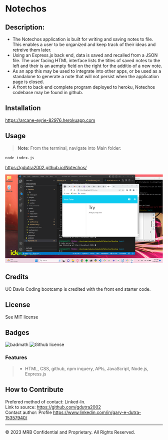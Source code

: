 # Notechos

## Description:  
* The Notechos application is built for writing and saving notes to file. This enables a user to be organized and keep track of their ideas and retreive them later.
* Using an Express.js back end, data is saved and recalled from a JSON file. The user facing HTML interface lists the titles of saved notes to the left and their is an aempty field on the right  for the additio of a new note.
* As an app this may be used to integrate into other apps, or be used as a standalone to generate a note that will not persist when the application page is closed.
* A front to back end complete program deployed to heroku, Notechos codebase may be found in github.

## Installation

https://arcane-eyrie-82976.herokuapp.com

## Usage
>
> **Note**:
> From the terminal, navigate into Main folder:
```bash
node index.js
```
https://gdutra2002.github.io/Notechos/

![Notechos](Main/helpers/NotechosScreenshot.png)

## Credits
UC Davis Coding bootcamp is credited with the front end starter code.

## License
See MIT license


## Badges
![badmath](https://img.shields.io/github/languages/top/nielsenjared/badmath)
![Github license](https://img.shields.io/badge/license-MIT-pink.svg)

### Features
>
>* HTML, CSS, github, npm inquery, APIs, JavaScript, Node.js, Express.js
>

## How to Contribute
Prefered method of contact: Linked-In.  <br>
Link to source:
https://github.com/gdutra2002    <br>
Contact author:
Profile
https://www.linkedin.com/in/gary-e-dutra-15357940/

---
© 2023 MRB Confidential and Proprietary. All Rights Reserved.

